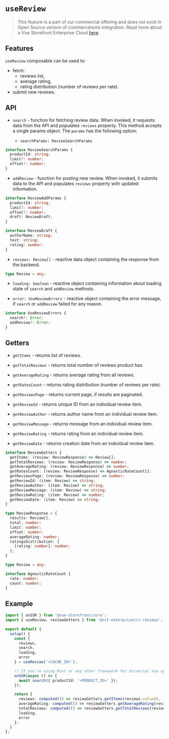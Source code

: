 # `useReview` <Badge text="Enterprise" type="info" />

> This feature is a part of our commercial offering and does not exist in Open Source version of commercetools integration. Read more about a Vue Storefront Enterprise Cloud [here](https://www.vuestorefront.io/cloud)

## Features

`useReview` composable can be used to:

* fetch:
    * reviews list,
    * average rating,
    * rating distribution (number of reviews per rate).
* submit new reviews.

## API

- `search` - function for fetching review data. When invoked, it requests data from the API and populates `reviews` property. This method accepts a single params object. The `params` has the following option:

  - `searchParams: ReviewSearchParams`

```typescript
interface ReviewSearchParams {
  productId: string;
  limit?: number;
  offset?: number;
}
```

- `addReview` - function for posting new review. When invoked, it submits data to the API and populates `reviews` property with updated information.

```typescript
interface ReviewAddParams {
  productId: string;
  limit?: number;
  offset?: number;
  draft: ReviewDraft;
}

interface ReviewDraft {
  authorName: string;
  text: string;
  rating: number;
}
```

- `reviews: Review[]` - reactive data object containing the response from the backend.

```ts
type Review = any;
```

- `loading: boolean` - reactive object containing information about loading state of `search` and `addReview` methods.

- `error: UseReviewErrors` - reactive object containing the error message, if `search` or `addReview` failed for any reason.

```ts
interface UseReviewErrors {
  search?: Error;
  addReview?: Error;
}
```

## Getters

- `getItems` - returns list of reviews.

- `getTotalReviews` - returns total number of reviews product has.

- `getAverageRating` - returns average rating from all reviews.

- `getRatesCount` - returns rating distribution (number of reviews per rate).

- `getReviewsPage` - returns current page, if results are paginated.

- `getReviewId` - returns unique ID from an individual review item.

- `getReviewAuthor` - returns author name from an individual review item.

- `getReviewMessage` - returns message from an individual review item.

- `getReviewRating` - returns rating from an individual review item.

- `getReviewDate` - returns creation date from an individual review item.

```typescript
interface ReviewGetters {
  getItems: (review: ReviewResponse) => Review[];
  getTotalReviews: (review: ReviewResponse) => number;
  getAverageRating: (review: ReviewResponse) => number;
  getRatesCount: (review: ReviewResponse) => AgnosticRateCount[];
  getReviewsPage: (review: ReviewResponse) => number;
  getReviewId: (item: Review) => string;
  getReviewAuthor: (item: Review) => string;
  getReviewMessage: (item: Review) => string;
  getReviewRating: (item: Review) => number;
  getReviewDate: (item: Review) => string;
}

type ReviewResponse = {
  results: Review[],
  total: number;
  limit: number;
  offset: number;
  averageRating: number;
  ratingsDistribution: {
    [rating: number]: number;
  };
}

type Review = any;

interface AgnosticRateCount {
  rate: number;
  count: number;
}
```

## Example

```typescript
import { onSSR } from '@vue-storefront/core';
import { useReview, reviewGetters } from '@vsf-enterprise/ct-reviews';

export default {
  setup() {
    const {
      reviews,
      search,
      loading,
      error
    } = useReview('<CACHE_ID>');

    // If you're using Nuxt or any other framework for Universal Vue apps
    onSSR(async () => {
      await search({ productId: '<PRODUCT_ID>' });
    });

    return {
      reviews: computed(() => reviewGetters.getItems(reviews.value)),
      averageRating: computed(() => reviewGetters.getAverageRating(reviews.value)),
      totalReviews: computed(() => reviewGetters.getTotalReviews(reviews.value)),
      loading,
      error
    };
  }
};
```
